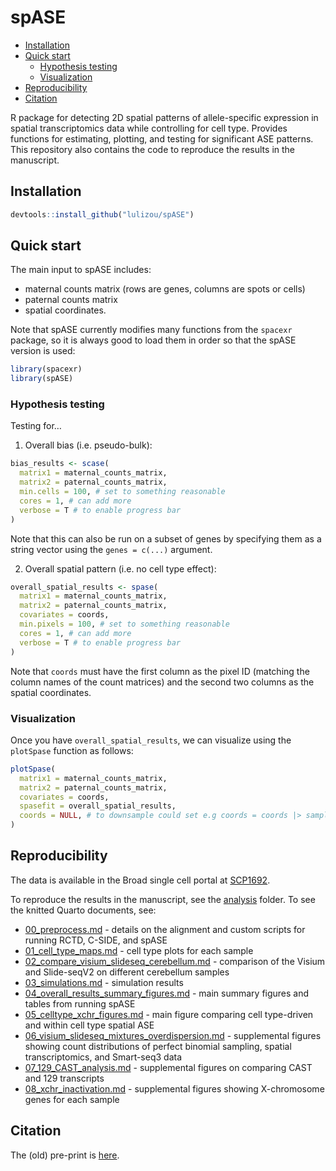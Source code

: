 spASE
================

- <a href="#installation" id="toc-installation">Installation</a>
- <a href="#quick-start" id="toc-quick-start">Quick start</a>
  - <a href="#hypothesis-testing" id="toc-hypothesis-testing">Hypothesis
    testing</a>
  - <a href="#visualization" id="toc-visualization">Visualization</a>
- <a href="#reproducibility" id="toc-reproducibility">Reproducibility</a>
- <a href="#citation" id="toc-citation">Citation</a>

R package for detecting 2D spatial patterns of allele-specific
expression in spatial transcriptomics data while controlling for cell
type. Provides functions for estimating, plotting, and testing for
significant ASE patterns. This repository also contains the code to
reproduce the results in the manuscript.

## Installation

``` r
devtools::install_github("lulizou/spASE")
```

## Quick start

The main input to spASE includes:

- maternal counts matrix (rows are genes, columns are spots or cells)
- paternal counts matrix
- spatial coordinates.

Note that spASE currently modifies many functions from the `spacexr`
package, so it is always good to load them in order so that the spASE
version is used:

``` r
library(spacexr)
library(spASE)
```

### Hypothesis testing

Testing for…

1.  Overall bias (i.e. pseudo-bulk):

``` r
bias_results <- scase(
  matrix1 = maternal_counts_matrix,
  matrix2 = paternal_counts_matrix,
  min.cells = 100, # set to something reasonable
  cores = 1, # can add more
  verbose = T # to enable progress bar
)
```

Note that this can also be run on a subset of genes by specifying them
as a string vector using the `genes = c(...)` argument.

2.  Overall spatial pattern (i.e. no cell type effect):

``` r
overall_spatial_results <- spase(
  matrix1 = maternal_counts_matrix,
  matrix2 = paternal_counts_matrix,
  covariates = coords,
  min.pixels = 100, # set to something reasonable
  cores = 1, # can add more
  verbose = T # to enable progress bar
)
```

Note that `coords` must have the first column as the pixel ID (matching
the column names of the count matrices) and the second two columns as
the spatial coordinates.

### Visualization

Once you have `overall_spatial_results`, we can visualize using the
`plotSpase` function as follows:

``` r
plotSpase(
  matrix1 = maternal_counts_matrix,
  matrix2 = paternal_counts_matrix,
  covariates = coords,
  spasefit = overall_spatial_results,
  coords = NULL, # to downsample could set e.g coords = coords |> sample_n(1e4)
)
```

## Reproducibility

The data is available in the Broad single cell portal at
[SCP1692](https://singlecell.broadinstitute.org/single_cell/study/SCP1692/detection-of-allele-specific-expression-in-spatial-transcriptomics-with-spase).

To reproduce the results in the manuscript, see the
[analysis](https://github.com/lulizou/spASE/tree/master/analysis)
folder. To see the knitted Quarto documents, see:

- [00_preprocess.md](https://github.com/lulizou/spASE/blob/master/analysis/00_preprocess.md) -
  details on the alignment and custom scripts for running RCTD, C-SIDE,
  and spASE
- [01_cell_type_maps.md](https://github.com/lulizou/spASE/blob/master/analysis/01_cell_type_maps.md) -
  cell type plots for each sample
- [02_compare_visium_slideseq_cerebellum.md](https://github.com/lulizou/spASE/blob/master/analysis/02_compare_visium_slideseq_cerebellum.md) -
  comparison of the Visium and Slide-seqV2 on different cerebellum
  samples
- [03_simulations.md](https://github.com/lulizou/spASE/blob/master/analysis/03_simulations.md) -
  simulation results
- [04_overall_results_summary_figures.md](https://github.com/lulizou/spASE/blob/master/analysis/04_overall_results_summary_figures.md) -
  main summary figures and tables from running spASE
- [05_celltype_xchr_figures.md](https://github.com/lulizou/spASE/blob/master/analysis/05_celltype_xchr_figures.md) -
  main figure comparing cell type-driven and within cell type spatial
  ASE
- [06_visium_slideseq_mixtures_overdispersion.md](https://github.com/lulizou/spASE/blob/master/analysis/06_visium_slideseq_mixtures_overdispersion.md) -
  supplemental figures showing count distributions of perfect binomial
  sampling, spatial transcriptomics, and Smart-seq3 data
- [07_129_CAST_analysis.md](https://github.com/lulizou/spASE/blob/master/analysis/07_129_CAST_analysis.md) -
  supplemental figures on comparing CAST and 129 transcripts
- [08_xchr_inactivation.md](https://github.com/lulizou/spASE/blob/master/analysis/08_xchr_inactivation.md) -
  supplemental figures showing X-chromosome genes for each sample

## Citation

The (old) pre-print is
[here](https://www.biorxiv.org/content/10.1101/2021.12.01.470861v1.full).
